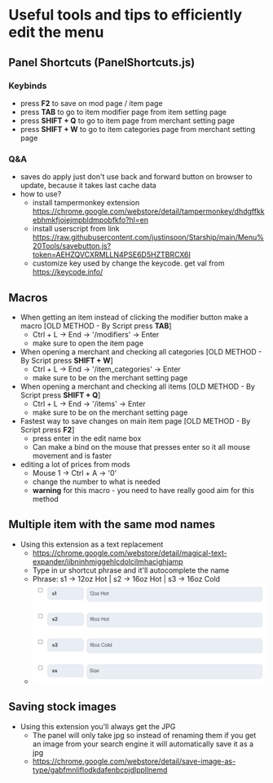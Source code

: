 # Useful tools and tips to efficiently edit the menu

## Panel Shortcuts (PanelShortcuts.js)
### Keybinds
- press **F2** to save on mod page / item page
- press **TAB** to go to item modifier page from item setting page
- press **SHIFT + Q** to go to item page from merchant setting page
- press **SHIFT + W** to go to item categories page from merchant setting page
### Q&A
* saves do apply just don't use back and forward button on browser to update, because it takes last cache data
* how to use?
  - install tampermonkey extension https://chrome.google.com/webstore/detail/tampermonkey/dhdgffkkebhmkfjojejmpbldmpobfkfo?hl=en
  - install userscript from link https://raw.githubusercontent.com/justinsoon/Starship/main/Menu%20Tools/savebutton.js?token=AEHZQVCXRMLLN4PSE6D5HZTBRCX6I
  - customize key used by change the keycode. get val from https://keycode.info/

## Macros
* When getting an item instead of clicking the modifier button make a macro [OLD METHOD - By Script press **TAB**]
  - Ctrl + L -> End -> '/modifiers' -> Enter
  - make sure to open the item page
* When opening a merchant and checking all categories [OLD METHOD - By Script press **SHIFT + W**]
  - Ctrl + L -> End -> '/item_categories' -> Enter
  - make sure to be on the merchant setting page
* When opening a merchant and checking all items [OLD METHOD - By Script press **SHIFT + Q**]
  - Ctrl + L -> End -> '/items' -> Enter
  - make sure to be on the merchant setting page
* Fastest way to save changes on main item page [OLD METHOD - By Script press **F2**]
  - press enter in the edit name box
  - Can make a bind on the mouse that presses enter so it all mouse movement and is faster
* editing a lot of prices from mods
  - Mouse 1 -> Ctrl + A -> '0'
  - change the number to what is needed
  - **warning** for this macro - you need to have really good aim for this method

## Multiple item with the same mod names
* Using this extension as a text replacement
  - https://chrome.google.com/webstore/detail/magical-text-expander/iibninhmiggehlcdolcilmhacighjamp
  - Type in ur shortcut phrase and it'll autocomplete the name
  - Phrase: s1 -> 12oz Hot | s2 -> 16oz Hot | s3 -> 16oz Cold
  - ![iamge](https://github.com/justinsoon/Starship/blob/main/images/textreplacement.jpg)
## Saving stock images
* Using this extension you'll always get the JPG
  - The panel will only take jpg so instead of renaming them if you get an image from your search engine it will automatically save it as a jpg
  - https://chrome.google.com/webstore/detail/save-image-as-type/gabfmnliflodkdafenbcpjdlppllnemd
